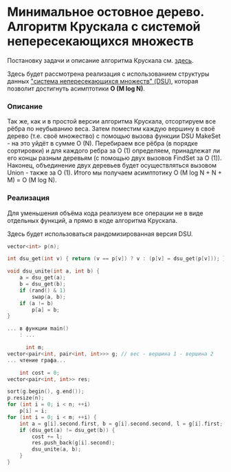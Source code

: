# Минимальное остовное дерево. Алгоритм Крускала с системой непересекающихся множеств

Постановку задачи и описание алгоритма Крускала см. [здесь](mst_kruskal).

Здесь будет рассмотрена реализация с использованием структуры данных ["система непересекающихся множеств" (DSU)](dsu), которая позволит достигнуть асимптотики **O (M log N)**.

### Описание

Так же, как и в простой версии алгоритма Крускала, отсортируем все рёбра по неубыванию веса. Затем поместим каждую вершину в своё дерево (т.е. своё множество) с помощью вызова функции DSU MakeSet - на это уйдёт в сумме O (N). Перебираем все рёбра (в порядке сортировки) и для каждого ребра за O (1) определяем, принадлежат ли его концы разным деревьям (с помощью двух вызовов FindSet за O (1)). Наконец, объединение двух деревьев будет осуществляться вызовом Union - также за O (1). Итого мы получаем асимптотику O (M log N + N + M) = O (M log N).

### Реализация

Для уменьшения объёма кода реализуем все операции не в виде отдельных функций, а прямо в коде алгоритма Крускала.

Здесь будет использоваться рандомизированная версия DSU.

<!--- TODO: specify code snippet id -->
``` cpp
vector<int> p(n);

int dsu_get(int v) { return (v == p[v]) ? v : (p[v] = dsu_get(p[v])); }

void dsu_unite(int a, int b) {
    a = dsu_get(a);
    b = dsu_get(b);
    if (rand() & 1)
        swap(a, b);
    if (a != b)
        p[a] = b;
}

... в функции main()
    : ...

      int m;
vector<pair<int, pair<int, int>>> g; // вес - вершина 1 - вершина 2
... чтение графа...

    int cost = 0;
vector<pair<int, int>> res;

sort(g.begin(), g.end());
p.resize(n);
for (int i = 0; i < n; ++i)
    p[i] = i;
for (int i = 0; i < m; ++i) {
    int a = g[i].second.first, b = g[i].second.second, l = g[i].first;
    if (dsu_get(a) != dsu_get(b)) {
        cost += l;
        res.push_back(g[i].second);
        dsu_unite(a, b);
    }
}
```
